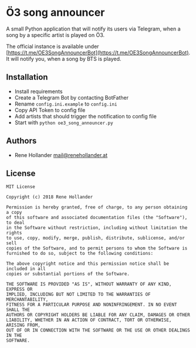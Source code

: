 # Ö3 song announcer
A small Python application that will notify its users via Telegram, when a song by a specific artist is played on Ö3.

The official instance is available under [https://t.me/OE3SongAnnouncerBot](https://t.me/OE3SongAnnouncerBot). It will notify you, when a song by BTS is played.

## Installation
- Install requirements
- Create a Telegram Bot by contacting BotFather
- Rename `config.ini.example` to `config.ini`
- Copy API Token to config file
- Add artists that should trigger the notification to config file
- Start with `python oe3_song_announcer.py`

## Authors
- Rene Hollander <mail@renehollander.at>

## License
```
MIT License

Copyright (c) 2018 Rene Hollander

Permission is hereby granted, free of charge, to any person obtaining a copy
of this software and associated documentation files (the "Software"), to deal
in the Software without restriction, including without limitation the rights
to use, copy, modify, merge, publish, distribute, sublicense, and/or sell
copies of the Software, and to permit persons to whom the Software is
furnished to do so, subject to the following conditions:

The above copyright notice and this permission notice shall be included in all
copies or substantial portions of the Software.

THE SOFTWARE IS PROVIDED "AS IS", WITHOUT WARRANTY OF ANY KIND, EXPRESS OR
IMPLIED, INCLUDING BUT NOT LIMITED TO THE WARRANTIES OF MERCHANTABILITY,
FITNESS FOR A PARTICULAR PURPOSE AND NONINFRINGEMENT. IN NO EVENT SHALL THE
AUTHORS OR COPYRIGHT HOLDERS BE LIABLE FOR ANY CLAIM, DAMAGES OR OTHER
LIABILITY, WHETHER IN AN ACTION OF CONTRACT, TORT OR OTHERWISE, ARISING FROM,
OUT OF OR IN CONNECTION WITH THE SOFTWARE OR THE USE OR OTHER DEALINGS IN THE
SOFTWARE.
```